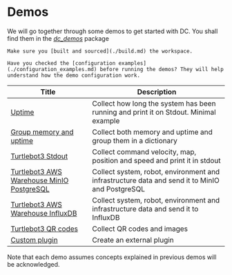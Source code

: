 # Demos

We will go together through some demos to get started with DC. You shall find them in the *[dc_demos](https://github.com/minipada/ros2_data_collection/tree/humble/dc_demos)* package

```admonish warning
Make sure you [built and sourced](./build.md) the workspace.
```

```admonish info
Have you checked the [configuration examples](./configuration_examples.md) before running the demos? They will help understand how the demo configuration work.
```

| Title                                                                       | Description                                                                                    |
| --------------------------------------------------------------------------- | ---------------------------------------------------------------------------------------------- |
| [Uptime](./demos/uptime_stdout.md)                                          | Collect how long the system has been running and print it on Stdout. Minimal example           |
| [Group memory and uptime](./demos/memory_uptime_stdout.md)                  | Collect both memory and uptime and group them in a dictionary                                  |
| [Turtlebot3 Stdout](./demos/tb3_stdout.md)                                  | Collect command velocity, map, position and speed and print it in stdout                       |
| [Turtlebot3 AWS Warehouse MinIO PostgreSQL](./demos/tb3_aws_minio_pgsql.md) | Collect system, robot, environment and infrastructure data and send it to MinIO and PostgreSQL |
| [Turtlebot3 AWS Warehouse InfluxDB](./demos/tb3_aws_influxdb.md)            | Collect system, robot, environment and infrastructure data and send it to InfluxDB             |
| [Turtlebot3 QR codes](./demos/qrcodes_minio_pgsql.md)                       | Collect QR codes and images                                                                    |
| [Custom plugin](./demos/custom_stdout.md)                                   | Create an external plugin                                                                      |

Note that each demo assumes concepts explained in previous demos will be acknowledged.
